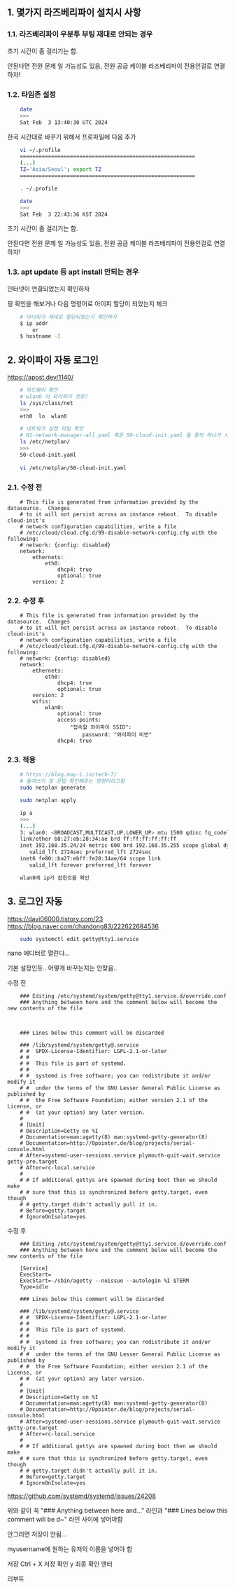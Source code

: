 
## 1. 몇가지 라즈베리파이 설치시 사항

### 1.1. 라즈베리파이 우분투 부팅 재대로 안되는 경우

초기 시간이 좀 걸리기는 함.

안된다면 전원 문제 일 가능성도 있음, 전원 공급 케이블 라즈베리파이 전용인걸로 연결하자! 

### 1.2. 타임존 설정

```bash
    date
    >>>
    Sat Feb  3 13:40:30 UTC 2024
```

한국 시간대로 바꾸기 위해서 프로파일에 다음 추가

```bash
    vi ~/.profile
    ========================================================
    (...)
    TZ='Asia/Seoul'; export TZ        
    ========================================================

    . ~/.profile

    date 
    >>>
    Sat Feb  3 22:43:36 KST 2024
```

초기 시간이 좀 걸리기는 함.

안된다면 전원 문제 일 가능성도 있음, 전원 공급 케이블 라즈베리파이 전용인걸로 연결하자! 


### 1.3. apt update 등 apt install 안되는 경우

인터넷이 연결되었는지 확인하자

핑 확인을 해보거나 다음 명령어로 아이피 할당이 되었는지 체크

```bash
    # 아이피가 제대로 할당되었는지 확인하자
    $ ip addr
        or
    $ hostname -I
```


## 2. 와이파이 자동 로그인

https://apost.dev/1140/

```bash
    # 하드웨어 확인
    # wlan0 이 와이파이 겟쥬?
    ls /sys/class/net
    >>>
    eth0  lo  wlan0

    # 네트워크 설정 파일 확인
    # 01-network-manager-all.yaml 혹은 50-cloud-init.yaml 둘 중의 하나가 사용된다고함.
    ls /etc/netplan/
    >>>
    50-cloud-init.yaml
    
    vi /etc/netplan/50-cloud-init.yaml
```

### 2.1. 수정 전

```
    # This file is generated from information provided by the datasource.  Changes
    # to it will not persist across an instance reboot.  To disable cloud-init's
    # network configuration capabilities, write a file
    # /etc/cloud/cloud.cfg.d/99-disable-network-config.cfg with the following:
    # network: {config: disabled}
    network:
        ethernets:
            eth0:
                dhcp4: true
                optional: true
        version: 2
```

### 2.2. 수정 후

```
    # This file is generated from information provided by the datasource.  Changes
    # to it will not persist across an instance reboot.  To disable cloud-init's
    # network configuration capabilities, write a file
    # /etc/cloud/cloud.cfg.d/99-disable-network-config.cfg with the following:
    # network: {config: disabled}
    network:
        ethernets:
            eth0:
                dhcp4: true
                optional: true
        version: 2
        wifis:
            wlan0:
                optional: true
                access-points:
                    "접속할 와이파이 SSID":
                        password: "와이파이 비번"
                dhcp4: true

```

### 2.3. 적용

```bash
    # https://blog.may-i.io/tech-7/
    # 들여쓰기 및 문법 확인해주는 명령어라고함
    sudo netplan generate

    sudo netplan apply

    ip a
    >>>
    (...)
    3: wlan0: <BROADCAST,MULTICAST,UP,LOWER_UP> mtu 1500 qdisc fq_codel state UP group default qlen 1000
    link/ether b8:27:eb:28:34:ae brd ff:ff:ff:ff:ff:ff
    inet 192.168.35.24/24 metric 600 brd 192.168.35.255 scope global dynamic wlan0
       valid_lft 2724sec preferred_lft 2724sec
    inet6 fe80::ba27:ebff:fe28:34ae/64 scope link
       valid_lft forever preferred_lft forever

    wlan0에 ip가 잡힌것을 확인

```


## 3. 로그인 자동

https://davi06000.tistory.com/23
https://blog.naver.com/chandong83/222622684536

```bash
    sudo systemctl edit getty@tty1.service
```

nano 에디터로 열린다...

기본 설정인듯.. 어떻게 바꾸는지는 안찾음..

수정 전

```t
    ### Editing /etc/systemd/system/getty@tty1.service.d/override.conf
    ### Anything between here and the comment below will become the new contents of the file



    ### Lines below this comment will be discarded

    ### /lib/systemd/system/getty@.service
    # #  SPDX-License-Identifier: LGPL-2.1-or-later
    # #
    # #  This file is part of systemd.
    # #
    # #  systemd is free software; you can redistribute it and/or modify it
    # #  under the terms of the GNU Lesser General Public License as published by
    # #  the Free Software Foundation; either version 2.1 of the License, or
    # #  (at your option) any later version.
    #
    # [Unit]
    # Description=Getty on %I
    # Documentation=man:agetty(8) man:systemd-getty-generator(8)
    # Documentation=http://0pointer.de/blog/projects/serial-console.html
    # After=systemd-user-sessions.service plymouth-quit-wait.service getty-pre.target
    # After=rc-local.service
    #
    # # If additional gettys are spawned during boot then we should make
    # # sure that this is synchronized before getty.target, even though
    # # getty.target didn't actually pull it in.
    # Before=getty.target
    # IgnoreOnIsolate=yes
```

수정 후

```t
    ### Editing /etc/systemd/system/getty@tty1.service.d/override.conf
    ### Anything between here and the comment below will become the new contents of the file

    [Service]
    ExecStart=
    ExecStart=-/sbin/agetty --noissue --autologin %I $TERM
    Type=idle

    ### Lines below this comment will be discarded

    ### /lib/systemd/system/getty@.service
    # #  SPDX-License-Identifier: LGPL-2.1-or-later
    # #
    # #  This file is part of systemd.
    # #
    # #  systemd is free software; you can redistribute it and/or modify it
    # #  under the terms of the GNU Lesser General Public License as published by
    # #  the Free Software Foundation; either version 2.1 of the License, or
    # #  (at your option) any later version.
    #
    # [Unit]
    # Description=Getty on %I
    # Documentation=man:agetty(8) man:systemd-getty-generator(8)
    # Documentation=http://0pointer.de/blog/projects/serial-console.html
    # After=systemd-user-sessions.service plymouth-quit-wait.service getty-pre.target
    # After=rc-local.service
    #
    # # If additional gettys are spawned during boot then we should make
    # # sure that this is synchronized before getty.target, even though
    # # getty.target didn't actually pull it in.
    # Before=getty.target
    # IgnoreOnIsolate=yes
```

https://github.com/systemd/systemd/issues/24208

위와 같이 꼭 "### Anything between here and..." 라인과 "### Lines below this comment will be d~" 라인 사이에 넣어야함

안그러면 저장이 안됨...

myusername에 원하는 유저의 이름을 넣어야 함

저장        Ctrl + X 
저장 확인   y
최종 확인   엔터

리부트